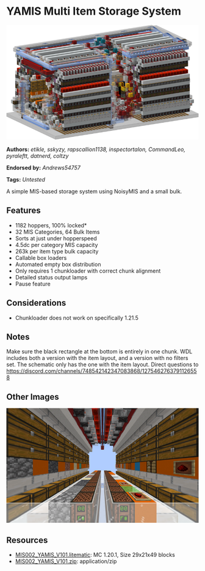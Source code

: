 # YAMIS Multi Item Storage System
<img alt="area_render_101_.png" src="images/area_render_101_.png?raw=1" height="300px">

**Authors:** *etikle, sskyzy, rapscallion1138, inspectortalon, CommandLeo, pyraleftt, datnerd, coltzy*

**Endorsed by:** *Andrews54757*

**Tags:** *Untested*

A simple MIS-based storage system using NoisyMIS and a small bulk.

## Features
- 1182 hoppers, 100% locked*
- 32 MIS Categories, 64 Bulk Items
- Sorts at just under hopperspeed
- 4.5dc per category MIS capacity
- 263k per item type bulk capacity
- Callable box loaders
- Automated empty box distribution
- Only requires 1 chunkloader with correct chunk alignment
- Detailed status output lamps
- Pause feature

## Considerations
- Chunkloader does not work on specifically 1.21.5

## Notes
Make sure the black rectangle at the bottom is entirely in one chunk. WDL includes both a version with the item layout, and a version with no filters set. The schematic only has the one with the item layout. Direct questions to https://discord.com/channels/748542142347083868/1275462763791126558

## Other Images
<img src="images/uiimage.png?raw=1" height="300px">

## Resources
- [MIS002_YAMIS_V101.litematic](attachments/MIS002_YAMIS_V101.litematic): MC 1.20.1, Size 29x21x49 blocks
- [MIS002_YAMIS_V101.zip](attachments/MIS002_YAMIS_V101.zip): application/zip
